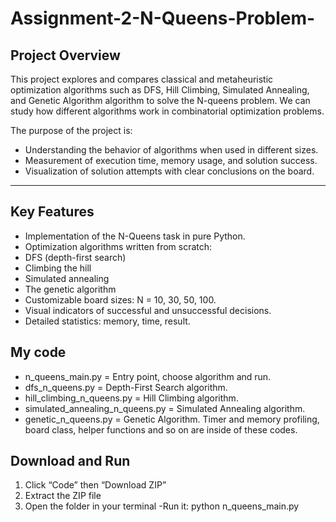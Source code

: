 # Assignment-2-N-Queens-Problem-

## Project Overview

This project explores and compares classical and metaheuristic optimization algorithms such as DFS, Hill Climbing, Simulated Annealing, and Genetic Algorithm algorithm to solve the N-queens problem. We can study how different algorithms work in combinatorial optimization problems.

The purpose of the project is:
- Understanding the behavior of algorithms when used in different sizes.
- Measurement of execution time, memory usage, and solution success.
- Visualization of solution attempts with clear conclusions on the board.

---

## Key Features

- Implementation of the N-Queens task in pure Python.
- Optimization algorithms written from scratch:
- DFS (depth-first search)
- Climbing the hill
- Simulated annealing
- The genetic algorithm
- Customizable board sizes: N = 10, 30, 50, 100.
- Visual indicators of successful and unsuccessful decisions.
- Detailed statistics: memory, time, result.

## My code
- n_queens_main.py = Entry point, choose algorithm and run.
- dfs_n_queens.py = Depth-First Search algorithm. 
- hill_climbing_n_queens.py = Hill Climbing algorithm.
- simulated_annealing_n_queens.py = Simulated Annealing algorithm.
- genetic_n_queens.py = Genetic Algorithm.
Timer and memory profiling, board class, helper functions and so on are inside of these codes.

## Download and Run
1. Click “Code” then “Download ZIP” 
2. Extract the ZIP file  
3. Open the folder in your terminal
-Run it: 
python n_queens_main.py
